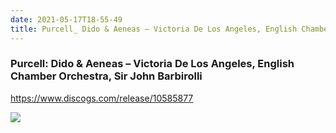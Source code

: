 ```yaml
---
date: 2021-05-17T18-55-49
title: Purcell_ Dido & Aeneas – Victoria De Los Angeles, English Chamber Orchestra, Sir John Barbirolli
---
```

### Purcell: Dido & Aeneas – Victoria De Los Angeles, English Chamber Orchestra, Sir John Barbirolli
https://www.discogs.com/release/10585877

![](dayone-moment://08A1F2AB14EB4EBFAFFC0120BFE80B43)
